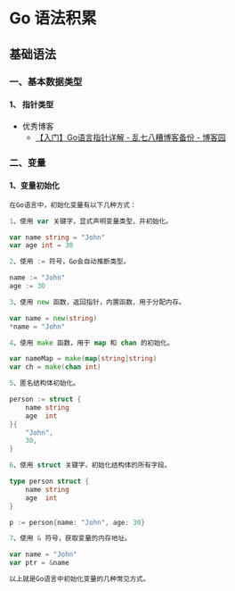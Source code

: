 # Go 语法积累

## 基础语法

### 一、基本数据类型

#### 1、 指针类型

- 优秀博客
  - [【入门】Go语言指针详解 - 乱七八糟博客备份 - 博客园 ](https://www.cnblogs.com/qinziteng/p/17280926.html)



### 二、变量

#### 1、变量初始化

```go
在Go语言中，初始化变量有以下几种方式：

1、使用 var 关键字，显式声明变量类型，并初始化。

var name string = "John"
var age int = 30

2、使用 := 符号，Go会自动推断类型。

name := "John"
age := 30

3、使用 new 函数，返回指针，内置函数，用于分配内存。

var name = new(string)
*name = "John"

4、使用 make 函数，用于 map 和 chan 的初始化。

var nameMap = make(map[string]string)
var ch = make(chan int)

5、匿名结构体初始化。

person := struct {
    name string
    age  int
}{
    "John",
    30,
}

6、使用 struct 关键字，初始化结构体的所有字段。

type person struct {
    name string
    age  int
}

p := person{name: "John", age: 30}

7、使用 & 符号，获取变量的内存地址。

var name = "John"
var ptr = &name

以上就是Go语言中初始化变量的几种常见方式。
```

